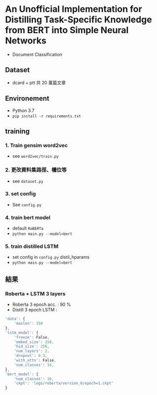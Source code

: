 # An Unofficial Implementation for Distilling Task-Specific Knowledge from BERT into Simple Neural Networks

* Document Classification

## Dataset

* dcard + ptt 共 20 萬篇文章

## Environement

* Python 3.7
* `pip install -r requirements.txt`

## training

### 1. Train gensim word2vec

* see `word2vec/train.py`

### 2. 更改資料集路徑、欄位等

* see `dataset.py`

### 3. set config

* See `config.py`

### 4. train bert model

* default `RoBERTa`
* `python main.py --model=bert`

### 5. train distilled LSTM

* set config in `config.py` distil_hparams
* `python main.py --model=bert`

## 結果

### Roberta + LSTM 3 layers

* Roberta 3 epoch acc. : 90 %
* Distill 3 epoch LSTM : 

```js
'data': {
    'maxlen': 350
},
'lstm_model': {
    'freeze': False,
    'embed_size': 250,
    'hid_size': 256,
    'num_layers': 2,
    'dropout': 0.3,
    'with_attn': False,
    'num_classes': 16,
},
'bert_model': {
    'num_classes': 16,
    'ckpt': 'logs/roberta/version_6/epoch=1.ckpt'
}
```